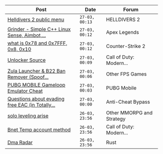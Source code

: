 |Post|Date|Forum|
|----|----|-----|
|[Helldivers 2 public menu](https://www.unknowncheats.me/forum/helldivers-2-a/629110-helldivers-2-public-menu.html)|`27-03, 00:13`|HELLDIVERS 2|
|[Grinder - Simple C++ Linux Sense, Aimbot,...](https://www.unknowncheats.me/forum/apex-legends/605888-grinder-simple-linux-sense-aimbot-triggerbot.html)|`27-03, 00:12`|Apex Legends|
|[what is 0x78 and 0x7FFF, 0x8, 0x10](https://www.unknowncheats.me/forum/counter-strike-2-a/629210-0x78-0x7fff-0x8-0x10.html)|`27-03, 00:12`|Counter-Strike 2|
|[Unlocker Source](https://www.unknowncheats.me/forum/call-of-duty-modern-warfare-iii/627181-unlocker-source.html)|`27-03, 00:09`|Call of Duty: Modern...|
|[Zula Launcher & B22 Ban Remover (Spoof...](https://www.unknowncheats.me/forum/other-fps-games/626637-zula-launcher-b22-ban-remover-spoof-methods.html)|`27-03, 00:06`|Other FPS Games|
|[PUBG MOBILE Gameloop Emulator Cheat](https://www.unknowncheats.me/forum/pubg-mobile/576303-pubg-mobile-gameloop-emulator-cheat.html)|`27-03, 00:03`|PUBG Mobile|
|[Questions about evading free EAC (in Totally...](https://www.unknowncheats.me/forum/anti-cheat-bypass/629220-questions-evading-free-eac-totally-accurate-battlegrounds.html)|`27-03, 00:00`|Anti-Cheat Bypass|
|[solo leveling arise](https://www.unknowncheats.me/forum/other-mmorpg-and-strategy/628498-solo-leveling-arise.html)|`26-03, 23:56`|Other MMORPG and Strategy|
|[Bnet Temp account method](https://www.unknowncheats.me/forum/call-of-duty-modern-warfare-iii/629061-bnet-temp-account-method.html)|`26-03, 23:56`|Call of Duty: Modern...|
|[Dma Radar](https://www.unknowncheats.me/forum/rust/627255-dma-radar.html)|`26-03, 23:56`|Rust|

